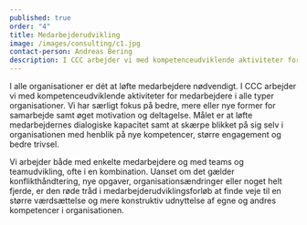 ```yaml
---
published: true
order: "4"
title: Medarbejderudvikling
image: /images/consulting/c1.jpg
contact-person: Andreas Bering
description: I CCC arbejder vi med kompetenceudviklende aktiviteter for medarbejdere i alle typer organisationer. Vi har særligt fokus på bedre, mere eller nye former for samarbejde samt øget motivation og deltagelse.
---
```


I alle organisationer er dét at løfte medarbejdere nødvendigt. I CCC arbejder vi med kompetenceudviklende aktiviteter for medarbejdere i alle typer organisationer. Vi har særligt fokus på bedre, mere eller nye former for samarbejde samt øget motivation og deltagelse. Målet er at løfte medarbejdernes dialogiske kapacitet samt at skærpe blikket på sig selv i organisationen med henblik på nye kompetencer, større engagement og bedre trivsel.

Vi arbejder både med enkelte medarbejdere og med teams og teamudvikling, ofte i en kombination. Uanset om det gælder konflikthåndtering, nye opgaver, organisationsændringer eller noget helt fjerde, er den røde tråd i medarbejderudviklingsforløb at finde veje til en større værdsættelse og mere konstruktiv udnyttelse af egne og andres kompetencer i organisationen.
